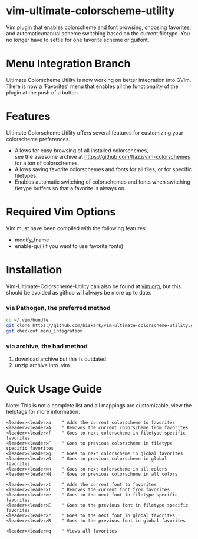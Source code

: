 vim-ultimate-colorscheme-utility
================================

Vim plugin that enables colorscheme and font browsing, choosing favorites, and
automatic/manual scheme switching based on the current filetype. You no longer
have to settle for one favorite scheme or guifont.

Menu Integration Branch
=======================
Ultimate Colorscheme Utility is now working on better integration into GVim.
There is now a 'Favorites' menu that enables all the functionality of the
plugin at the push of a button.

Features
========
Ultimate Colorscheme Utility offers several features for customizing your colorscheme preferences.
- Allows for easy browsing of all installed colorschemes, <br /> 
  see the awesome archive at https://github.com/flazz/vim-colorschemes for a ton of colorschemes.
- Allows saving favorite colorschemes and fonts for all files, or for specific filetypes.
- Enables automatic switching of colorschemes and fonts when switching fietype buffers so that a favorite is always on.

Required Vim Options
====================
Vim must have been compiled with the following features:
- modify\_fname
- enable-gui (if you want to use favorite fonts)

Installation
============
Vim-Ultimate-Colorscheme-Utility can also be found at [vim.org](http://www.vim.org/scripts/script.php?script_id=4679),
but this should be avoided as github will always be more up to date.

### via Pathogen, the preferred method

```bash
cd ~/.vim/bundle
git clone https://github.com/biskark/vim-ultimate-colorscheme-utility.git
git checkout menu_integration
```

### via archive, the bad method
1. download archive
   but this is outdated.
2. unzip archive into .vim

Quick Usage Guide
=================
Note: This is not a complete list and all mappings are customizable, view the helptags for more information.

```vim
<leader><leader>a    " Adds the current colorscheme to favorites
<leader><leader>A    " Removes the current colorscheme from favorites
<leader><leader>f    " Goes to next colorscheme in filetype specific favorites
<leader><leader>F    " Goes to previous colorscheme in filetype specific favorites
<leader><leader>g    " Goes to next colorscheme in global favorites
<leader><leader>G    " Goes to previous colorscheme in global favorites
<leader><leader>n    " Goes to next colorscheme in all colors
<leader><leader>N    " Goes to previous colorscheme in all colors

<leader><leader>t    " Adds the current font to favorites
<leader><leader>T    " Removes the current font from favorites
<leader><leader>e    " Goes to the next font in filetype specific favorites
<leader><leader>E    " Goes to the previous font in filetype specific favorites
<leader><leader>r    " Goes to the next font in global favorites
<leader><leader>R    " Goes to the previous font in global favorites

<leader><leader>q    " Views all favorites
```
